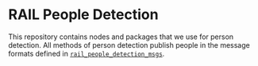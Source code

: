 # RAIL People Detection

This repository contains nodes and packages that we use for person detection. All methods of person detection publish people in the message formats defined in [`rail_people_detection_msgs`](rail_people_detection_msgs/).
